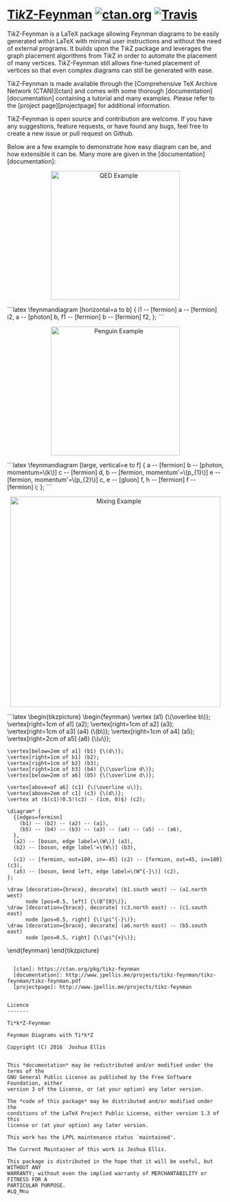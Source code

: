 [Ti*k*Z-Feynman](http://www.jpellis.me/projects/tikz-feynman) [![ctan.org](https://img.shields.io/ctan/v/tikz-feynman.svg)](https://ctan.org/pkg/tikz-feynman) [![Travis](https://img.shields.io/travis/JP-Ellis/tikz-feynman/master.svg)](https://travis-ci.org/JP-Ellis/tikz-feynman)
=============================================================

Ti*k*Z-Feynman is a LaTeX package allowing Feynman diagrams to be easily
generated within LaTeX with minimal user instructions and without the need of
external programs.  It builds upon the Ti*k*Z package and leverages the graph
placement algorithms from Ti*k*Z in order to automate the placement of many
vertices.  Ti*k*Z-Feynman still allows fine-tuned placement of vertices so that
even complex diagrams can still be generated with ease.

Ti*k*Z-Feynman is made available through the
[Comprehensive TeX Archive Network (CTAN)][ctan] and comes with some thorough
[documentation][documentation] containing a tutorial and many examples.  Please
refer to the [project page][projectpage] for additional information.

Ti*k*Z-Feynman is open source and contribution are welcome.  If you have any
suggestions, feature requests, or have found any bugs, feel free to create a new
issue or pull request on Github.

Below are a few example to demonstrate how easy diagram can be, and how
extensible it can be.  Many more are given in the
[documentation][documentation]:

<p align="center"><img src="./images/qed.png" alt="QED Example" width=300px /></p>
```latex
\feynmandiagram [horizontal=a to b] {
  i1 -- [fermion] a -- [fermion] i2,
  a -- [photon] b,
  f1 -- [fermion] b -- [fermion] f2,
};
```

<p align="center"><img src="./images/penguin.png" alt="Penguin Example" width=300px /></p>
```latex
\feynmandiagram [large, vertical=e to f] {
  a -- [fermion] b -- [photon, momentum=\(k\)] c -- [fermion] d,
  b -- [fermion, momentum'=\(p_{1}\)] e -- [fermion, momentum'=\(p_{2}\)] c,
  e -- [gluon]  f,
  h -- [fermion] f -- [fermion] i;
};
```

<p align="center"><img src="./images/mixing.png" alt="Mixing Example" width=490px /></p>
```latex
\begin{tikzpicture}
  \begin{feynman}
    \vertex (a1) {\(\overline b\)};
    \vertex[right=1cm of a1] (a2);
    \vertex[right=1cm of a2] (a3);
    \vertex[right=1cm of a3] (a4) {\(b\)};
    \vertex[right=1cm of a4] (a5);
    \vertex[right=2cm of a5] (a6) {\(u\)};

    \vertex[below=2em of a1] (b1) {\(d\)};
    \vertex[right=1cm of b1] (b2);
    \vertex[right=1cm of b2] (b3);
    \vertex[right=1cm of b3] (b4) {\(\overline d\)};
    \vertex[below=2em of a6] (b5) {\(\overline d\)};

    \vertex[above=of a6] (c1) {\(\overline u\)};
    \vertex[above=2em of c1] (c3) {\(d\)};
    \vertex at ($(c1)!0.5!(c3) - (1cm, 0)$) (c2);

    \diagram* {
      {[edges=fermion]
        (b1) -- (b2) -- (a2) -- (a1),
        (b5) -- (b4) -- (b3) -- (a3) -- (a4) -- (a5) -- (a6),
      },
      (a2) -- [boson, edge label=\(W\)] (a3),
      (b2) -- [boson, edge label'=\(W\)] (b3),

      (c1) -- [fermion, out=180, in=-45] (c2) -- [fermion, out=45, in=180] (c3),
      (a5) -- [boson, bend left, edge label=\(W^{-}\)] (c2),
    };

    \draw [decoration={brace}, decorate] (b1.south west) -- (a1.north west)
          node [pos=0.5, left] {\(B^{0}\)};
    \draw [decoration={brace}, decorate] (c3.north east) -- (c1.south east)
          node [pos=0.5, right] {\(\pi^{-}\)};
    \draw [decoration={brace}, decorate] (a6.north east) -- (b5.south east)
          node [pos=0.5, right] {\(\pi^{+}\)};
  \end{feynman}
\end{tikzpicture}
```

  [ctan]: https://ctan.org/pkg/tikz-feynman
  [documentation]: http://www.jpellis.me/projects/tikz-feynman/tikz-feynman/tikz-feynman.pdf
  [projectpage]: http://www.jpellis.me/projects/tikz-feynman


Licence
-------

Ti*k*Z-Feynman

Feynman Diagrams with Ti*k*Z

Copyright (C) 2016  Joshua Ellis


This *documentation* may be redistributed and/or modified under the terms of the
GNU General Public License as published by the Free Software Foundation, either
version 3 of the License, or (at your option) any later version.

The *code of this package* may be distributed and/or modified under the
conditions of the LaTeX Project Public License, either version 1.3 of this
license or (at your option) any later version.

This work has the LPPL maintenance status `maintained'.

The Current Maintainer of this work is Joshua Ellis.

This package is distributed in the hope that it will be useful, but WITHOUT ANY
WARRANTY; without even the implied warranty of MERCHANTABILITY or FITNESS FOR A
PARTICULAR PURPOSE.
#LQ_Mnu
